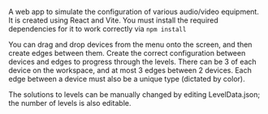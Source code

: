A web app to simulate the configuration of various audio/video equipment.
It is created using React and Vite. You must install the required dependencies for it to work correctly via ```npm install```

You can drag and drop devices from the menu onto the screen, and then create edges between them. Create the correct
configuration between devices and edges to progress through the levels. There can be 3 of each device on the workspace,
and at most 3 edges between 2 devices. Each edge between a device must also be a unique type (dictated by color).

The solutions to levels can be manually changed by editing LevelData.json; the number of levels is also editable.
